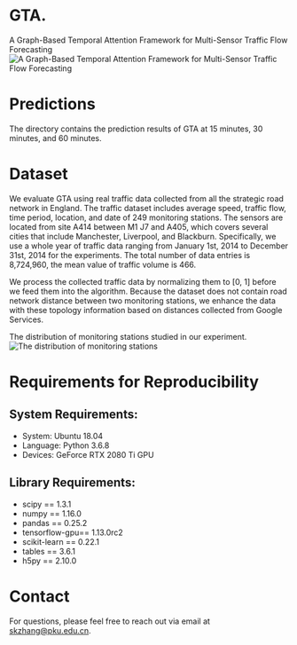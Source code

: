 # GTA.
A Graph-Based Temporal Attention Framework for Multi-Sensor Traffic Flow Forecasting
![A Graph-Based Temporal Attention Framework for Multi-Sensor Traffic Flow Forecasting](https://github.com/skzhangPKU/GTA/blob/master/figures/framework.png)

# Predictions
The directory contains the prediction results of GTA  at 15 minutes, 30 minutes, and 60 minutes.

# Dataset
We evaluate GTA using real traffic data collected from all the strategic road network in England. The traffic dataset includes average speed, traffic flow, time period, location, and date of 249 monitoring stations. The sensors are located from site A414 between M1 J7 and A405, which covers several cities that include Manchester, Liverpool, and Blackburn.  Specifically, we use a whole year of traffic data ranging from January 1st, 2014 to December 31st, 2014 for the experiments. The total number of data entries is 8,724,960, the mean value of traffic volume is 466. 

We process the collected traffic data by normalizing them to [0, 1] before we feed them into the algorithm. Because the dataset does not contain road network distance between two monitoring stations, we enhance the data with these topology information based on distances collected from Google Services.

The distribution of monitoring stations studied in our experiment.
![The distribution of monitoring stations](https://github.com/skzhangPKU/GTA/blob/master/figures/ENG-HW.png)

# Requirements for Reproducibility

## System Requirements:
- System: Ubuntu 18.04
- Language: Python 3.6.8
- Devices: GeForce RTX 2080 Ti GPU

## Library Requirements:

- scipy == 1.3.1
- numpy == 1.16.0
- pandas == 0.25.2
- tensorflow-gpu== 1.13.0rc2
- scikit-learn == 0.22.1
- tables == 3.6.1
- h5py == 2.10.0

# Contact
For questions, please feel free to reach out via email at skzhang@pku.edu.cn.
